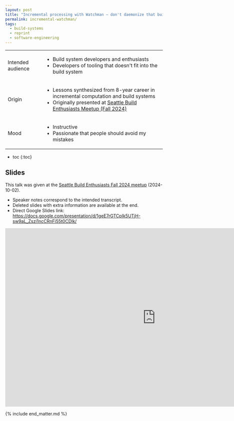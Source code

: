```yaml
---
layout: post
title: "Incremental processing with Watchman — don't daemonize that build!"
permalink: incremental-watchman/
tags:
  - build-systems
  - reprint
  - software-engineering
---
```


<div class="publication-notes">
  <table>
    <tr>
      <td>Intended audience</td>
      <td><ul>
        <li>Build system developers and enthusiasts</li>
        <li>Developers of tooling that doesn't fit into the build system</li>
      </ul></td>
    </tr>
    <tr>
      <td>Origin</td>
      <td><ul>
        <li>Lessons synthesized from 8-year career in incremental computation and build systems</li>
        <li>Originally presented at <a href="https://groups.io/g/Seattle-Build-Enthusiasts/topic/seattle_build_enthusiast/108248211">Seattle Build Enthusiasts Meetup (Fall 2024)</a></li>
      </ul></td>
    </tr>
    <tr>
      <td>Mood</td>
      <td><ul>
        <li>Instructive</li>
        <li>Passionate that people should avoid my mistakes</li>
      </ul></td>
    </tr>
  </table>
</div>

 * toc
{:toc}

## Slides

This talk was given at the [Seattle Build Enthusiasts Fall 2024 meetup](https://groups.io/g/Seattle-Build-Enthusiasts/topic/seattle_build_enthusiast/108248211) (2024-10-02).

- Speaker notes correspond to the intended transcript.
- Deleted slides with extra information are available at the end.
- Direct Google Slides link: <https://docs.google.com/presentation/d/1geE7rGTCpIk5UTjH-sw9aL_Zszi1ncCRnFi55t0CDlk/>

<div class="iframe-container">
<iframe src="https://docs.google.com/presentation/d/e/2PACX-1vRSwp0EbldxIkD72bzEoKDHzLzah95w2ABa1doSwqeKTMneSz1_O1DqNNb7qJCi4xXbPdp1A7Blk5PV/embed?start=false&loop=false&delayms=3000" frameborder="0" width="960" height="569" allowfullscreen="true" mozallowfullscreen="true" webkitallowfullscreen="true"></iframe>
</div>

{% include end_matter.md %}

